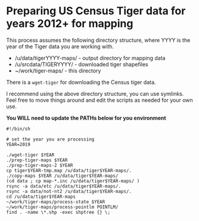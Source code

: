 # Preparing US Census Tiger data for years 2012+ for mapping

This process assumes the following directory structure, where YYYY is the year of the Tiger data you are working with.

* /u/data/tigerYYYY-maps/   - output directory for mapping data
* /u/srcdata/TIGERYYYY/     - downloaded tiger shapefiles
* ~/work/tiger-maps/        - this directory

There is a ``wget-tiger`` for downloading the Census tiger data.

I recommend using the above directory structure, you can use symlinks. Feel free to move things around and edit the scripts as needed for your own use.

**You WILL need to update the PATHs below for you environment**

```
#!/bin/sh

# set the year you are processing
YEAR=2019

./wget-tiger $YEAR
./prep-tiger-maps $YEAR
./prep-tiger-maps-2 $YEAR
cp tiger$YEAR-tmp.map /u/data/tiger$YEAR-maps/.
./copy-maps $YEAR /u/data/tiger$YEAR-maps/
(cd data ; cp map-*.inc /u/data/tiger$YEAR-maps/ )
rsync -a data/etc /u/data/tiger$YEAR-maps/.
rsync -a data/not-nt2 /u/data/tiger$YEAR-maps/.
cd /u/data/tiger$YEAR-maps
~/work/tiger-maps/process-state $YEAR
~/work/tiger-maps/process-pointlm POINTLM/
find . -name \*.shp -exec shptree {} \;
```
